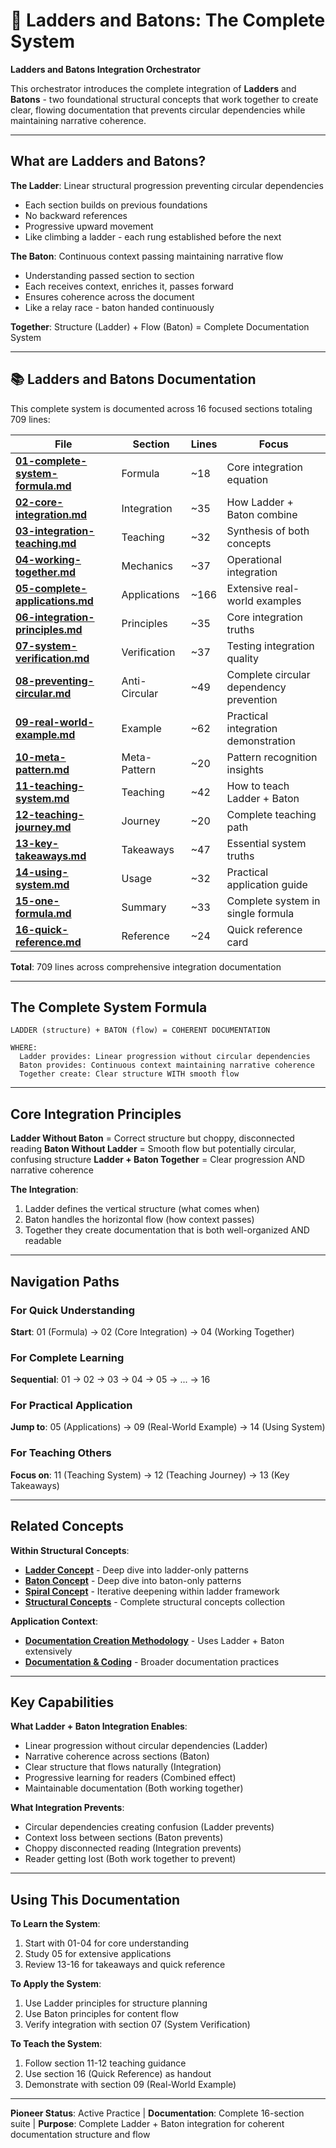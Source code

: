 # 🎯 Ladders and Batons: The Complete System

**Ladders and Batons Integration Orchestrator**

This orchestrator introduces the complete integration of **Ladders** and **Batons** - two foundational structural concepts that work together to create clear, flowing documentation that prevents circular dependencies while maintaining narrative coherence.

---

## What are Ladders and Batons?

**The Ladder**: Linear structural progression preventing circular dependencies
- Each section builds on previous foundations
- No backward references
- Progressive upward movement
- Like climbing a ladder - each rung established before the next

**The Baton**: Continuous context passing maintaining narrative flow
- Understanding passed section to section
- Each receives context, enriches it, passes forward
- Ensures coherence across the document
- Like a relay race - baton handed continuously

**Together**: Structure (Ladder) + Flow (Baton) = Complete Documentation System

---

## 📚 Ladders and Batons Documentation

This complete system is documented across 16 focused sections totaling 709 lines:

| File | Section | Lines | Focus |
|------|---------|-------|-------|
| **[01-complete-system-formula.md](01-complete-system-formula.md)** | Formula | ~18 | Core integration equation |
| **[02-core-integration.md](02-core-integration.md)** | Integration | ~35 | How Ladder + Baton combine |
| **[03-integration-teaching.md](03-integration-teaching.md)** | Teaching | ~32 | Synthesis of both concepts |
| **[04-working-together.md](04-working-together.md)** | Mechanics | ~37 | Operational integration |
| **[05-complete-applications.md](05-complete-applications.md)** | Applications | ~166 | Extensive real-world examples |
| **[06-integration-principles.md](06-integration-principles.md)** | Principles | ~35 | Core integration truths |
| **[07-system-verification.md](07-system-verification.md)** | Verification | ~37 | Testing integration quality |
| **[08-preventing-circular.md](08-preventing-circular.md)** | Anti-Circular | ~49 | Complete circular dependency prevention |
| **[09-real-world-example.md](09-real-world-example.md)** | Example | ~62 | Practical integration demonstration |
| **[10-meta-pattern.md](10-meta-pattern.md)** | Meta-Pattern | ~20 | Pattern recognition insights |
| **[11-teaching-system.md](11-teaching-system.md)** | Teaching | ~42 | How to teach Ladder + Baton |
| **[12-teaching-journey.md](12-teaching-journey.md)** | Journey | ~20 | Complete teaching path |
| **[13-key-takeaways.md](13-key-takeaways.md)** | Takeaways | ~47 | Essential system truths |
| **[14-using-system.md](14-using-system.md)** | Usage | ~32 | Practical application guide |
| **[15-one-formula.md](15-one-formula.md)** | Summary | ~33 | Complete system in single formula |
| **[16-quick-reference.md](16-quick-reference.md)** | Reference | ~24 | Quick reference card |

**Total**: 709 lines across comprehensive integration documentation

---

## The Complete System Formula

```
LADDER (structure) + BATON (flow) = COHERENT DOCUMENTATION

WHERE:
  Ladder provides: Linear progression without circular dependencies
  Baton provides: Continuous context maintaining narrative coherence
  Together create: Clear structure WITH smooth flow
```

---

## Core Integration Principles

**Ladder Without Baton** = Correct structure but choppy, disconnected reading
**Baton Without Ladder** = Smooth flow but potentially circular, confusing structure
**Ladder + Baton Together** = Clear progression AND narrative coherence

**The Integration**:
1. Ladder defines the vertical structure (what comes when)
2. Baton handles the horizontal flow (how context passes)
3. Together they create documentation that is both well-organized AND readable

---

## Navigation Paths

### For Quick Understanding
**Start**: 01 (Formula) → 02 (Core Integration) → 04 (Working Together)

### For Complete Learning
**Sequential**: 01 → 02 → 03 → 04 → 05 → ... → 16

### For Practical Application
**Jump to**: 05 (Applications) → 09 (Real-World Example) → 14 (Using System)

### For Teaching Others
**Focus on**: 11 (Teaching System) → 12 (Teaching Journey) → 13 (Key Takeaways)

---

## Related Concepts

**Within Structural Concepts**:
- **[Ladder Concept](../ladder/)** - Deep dive into ladder-only patterns
- **[Baton Concept](../baton/)** - Deep dive into baton-only patterns
- **[Spiral Concept](../spiral/)** - Iterative deepening within ladder framework
- **[Structural Concepts](../)** - Complete structural concepts collection

**Application Context**:
- **[Documentation Creation Methodology](../../documentation-creation-methodology/)** - Uses Ladder + Baton extensively
- **[Documentation & Coding](../../README.md)** - Broader documentation practices

---

## Key Capabilities

**What Ladder + Baton Integration Enables**:
- Linear progression without circular dependencies (Ladder)
- Narrative coherence across sections (Baton)
- Clear structure that flows naturally (Integration)
- Progressive learning for readers (Combined effect)
- Maintainable documentation (Both working together)

**What Integration Prevents**:
- Circular dependencies creating confusion (Ladder prevents)
- Context loss between sections (Baton prevents)
- Choppy disconnected reading (Integration prevents)
- Reader getting lost (Both work together to prevent)

---

## Using This Documentation

**To Learn the System**:
1. Start with 01-04 for core understanding
2. Study 05 for extensive applications
3. Review 13-16 for takeaways and quick reference

**To Apply the System**:
1. Use Ladder principles for structure planning
2. Use Baton principles for content flow
3. Verify integration with section 07 (System Verification)

**To Teach the System**:
1. Follow section 11-12 teaching guidance
2. Use section 16 (Quick Reference) as handout
3. Demonstrate with section 09 (Real-World Example)

---

**Pioneer Status**: Active Practice | **Documentation**: Complete 16-section suite | **Purpose**: Complete Ladder + Baton integration for coherent documentation structure and flow
